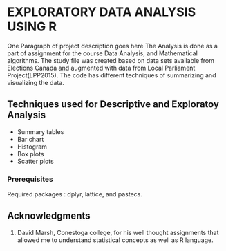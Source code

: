 # EXPLORATORY DATA ANALYSIS USING R

One Paragraph of project description goes here
The Analysis is done as a part of assignment for the course Data Analysis, and Mathematical algorithms. The study file was
created based on data sets available from Elections Canada and augmented with data from Local Parliament Project(LPP2015).
The code has different techniques of summarizing and visualizing the data.

## Techniques used for Descriptive and Exploratoy Analysis

* Summary tables
* Bar chart
* Histogram
* Box plots
* Scatter plots

### Prerequisites

Required packages : dplyr, lattice, and pastecs.
 
## Acknowledgments

1. David Marsh, Conestoga college, for his well thought assignments that allowed me to understand statistical concepts as well as R language.
